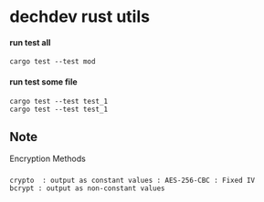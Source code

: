 # dechdev rust utils

#### run test all

```
cargo test --test mod
```

#### run test some file

```
cargo test --test test_1
cargo test --test test_1
```

## Note

Encryption Methods

###

    crypto  : output as constant values : AES-256-CBC : Fixed IV
    bcrypt : output as non-constant values
